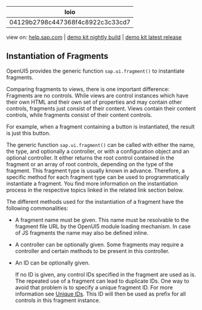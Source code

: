 | loio |
| -----|
| 04129b2798c447368f4c8922c3c33cd7 |

<div id="loio">

view on: [help.sap.com](https://help.sap.com/viewer/DRAFT/3237636b137e43519a20ad5513c49ccb/latest/en-US/04129b2798c447368f4c8922c3c33cd7.html) | [demo kit nightly build](https://openui5nightly.hana.ondemand.com/#/topic/04129b2798c447368f4c8922c3c33cd7) | [demo kit latest release](https://openui5.hana.ondemand.com/#/topic/04129b2798c447368f4c8922c3c33cd7)</div>
<!-- loio04129b2798c447368f4c8922c3c33cd7 -->

## Instantiation of Fragments

OpenUI5 provides the generic function `sap.ui.fragment()` to instantiate fragments.

Comparing fragments to views, there is one important difference: Fragments are no controls. While views are control instances which have their own HTML and their own set of properties and may contain other controls, fragments just consist of their content. Views contain their content controls, while fragments consist of their content controls.

For example, when a fragment containing a button is instantiated, the result is just this button.

The generic function `sap.ui.fragment()` can be called with either the name, the type, and optionally a controller, or with a configuration object and an optional controller. It either returns the root control contained in the fragment or an array of root controls, depending on the type of the fragment. This fragment type is usually known in advance. Therefore, a specific method for each fragment type can be used to programmatically instantiate a fragment. You find more information on the instantiation process in the respective topics linked in the related link section below.

The different methods used for the instantiation of a fragment have the following commonalities:

-   A fragment name must be given. This name must be resolvable to the fragment file URL by the OpenUI5 module loading mechanism. In case of JS fragments the name may also be defined inline.
-   A controller can be optionally given. Some fragments may require a controller and certain methods to be present in this controller.
-   An ID can be optionally given.

    If no ID is given, any control IDs specified in the fragment are used as is. The repeated use of a fragment can lead to duplicate IDs. One way to avoid that problem is to specify a unique fragment ID. For more information see [Unique IDs](Unique_IDs_5da591c.md). This ID will then be used as prefix for all controls in this fragment instance.


